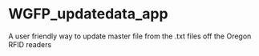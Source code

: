 # WGFP_updatedata_app
A user friendly way to update master file from the .txt files off the Oregon RFID readers
